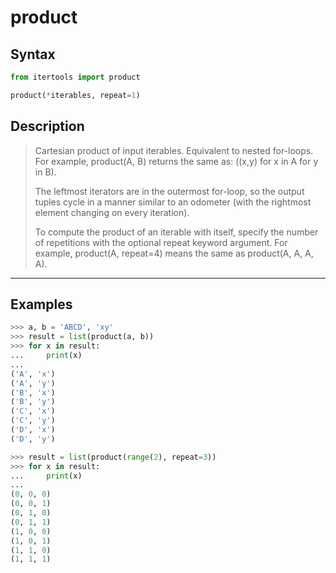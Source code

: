 # product

## Syntax

```python
from itertools import product

product(*iterables, repeat=1)
```

## Description

> Cartesian product of input iterables. Equivalent to nested for-loops.
> For example, product(A, B) returns the same as: ((x,y) for x in A for y in B).
>
> The leftmost iterators are in the outermost for-loop, so the output tuples
> cycle in a manner similar to an odometer (with the rightmost element changing
> on every iteration).
>
> To compute the product of an iterable with itself, specify the number of
> repetitions with the optional repeat keyword argument.
> For example, product(A, repeat=4) means the same as product(A, A, A, A).

---

## Examples

```python
>>> a, b = 'ABCD', 'xy'
>>> result = list(product(a, b))
>>> for x in result:
...     print(x)
... 
('A', 'x')
('A', 'y')
('B', 'x')
('B', 'y')
('C', 'x')
('C', 'y')
('D', 'x')
('D', 'y')
```

```python
>>> result = list(product(range(2), repeat=3))
>>> for x in result:
...     print(x)
... 
(0, 0, 0)
(0, 0, 1)
(0, 1, 0)
(0, 1, 1)
(1, 0, 0)
(1, 0, 1)
(1, 1, 0)
(1, 1, 1)
```
